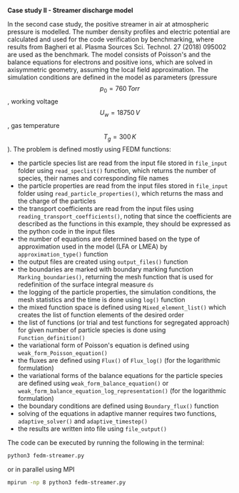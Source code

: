 **Case study II - Streamer discharge model**

In the second case study, the positive streamer in air at atmospheric pressure is modelled. The number density profiles and electric potential are calculated and used for the code verification by benchmarking, where results from Bagheri et al. Plasma Sources Sci. Technol. 27 (2018) 095002 are used as the benchmark. The model consists of Poisson's and the balance equations for electrons and positive ions, which are solved in axisymmetric geometry, assuming the local field approximation. The simulation conditions are defined in the model as parameters (pressure $$p_0 = 760 \, Torr$$, working voltage $$U_w = 18750 \, V$$, gas temperature $$T_g = 300 \, K$$). The problem is defined mostly using FEDM functions:

- the particle species list are read from the input file stored in `file_input` folder using `read_speclist()` function, which returns the number of species, their names and corresponding file names
- the particle properties are read from the input files stored in `file_input` folder using `read_particle_properties()`, which returns the mass and the charge of the particles
- the transport coefficients are read from the input files using `reading_transport_coefficients()`, noting that since the coefficients are described as the functions in this example, they should be expressed as the python code in the input files
- the number of equations are determined based on the type of approximation used in the model (LFA or LMEA) by `approximation_type()` function
- the output files are created using `output_files()` function
- the boundaries are marked with boundary marking function `Marking_boundaries()`, returning the mesh function that is used for redefinition of the surface integral measure `ds`
- the logging of the particle properties, the simulation conditions, the mesh statistics and the time is done using `log()` function
- the mixed function space is defined using `Mixed_element_list()` which creates the list of function elements of the desired order
- the list of functions (or trial and test functions for segregated approach) for given number of particle species is done using `Function_definition()`
- the variational form of Poisson's equation is defined using `weak_form_Poisson_equation()`
- the fluxes are defined using `Flux()` of `Flux_log()` (for the logarithmic formulation)
- the variational forms of the balance equations for the particle species are defined using `weak_form_balance_equation()` or `weak_form_balance_equation_log_representation()` (for the logarithmic formulation)
- the boundary conditions are defined using `Boundary_flux()` function
- solving of the equations in adaptive manner requires two functions, `adaptive_solver()` and `adaptive_timestep()`
- the results are written into file using `file_output()`

The code can be executed by running the following in the terminal:

```bash
python3 fedm-streamer.py
```

or in parallel using MPI

```bash
mpirun -np 8 python3 fedm-streamer.py
```
